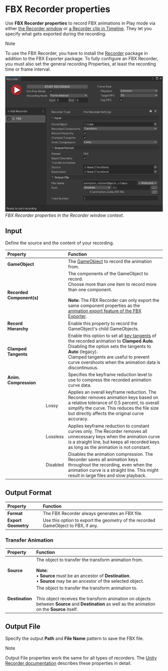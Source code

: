 # FBX Recorder properties

Use **FBX Recorder properties** to record FBX animations in Play mode via either [the Recorder window](record-in-play-mode-recorder-window.md) or [a Recorder clip in Timeline](record-in-play-mode-recorder-clip.md). They let you specify what gets exported during the recording.

>[!NOTE]
>To use the FBX Recorder, you have to install the [Recorder](https://docs.unity3d.com/Packages/com.unity.recorder@latest) package in addition to the FBX Exporter package. To fully configure an FBX Recorder, you must also set the general recording Properties, at least the recording time or frame interval.

![](images/FBXExporter_RecorderSettings.png)  
_FBX Recorder properties in the Recorder window context._

## Input

Define the source and the content of your recording.

| Property || Function |
| :--- | :--- | :--- |
| **GameObject** ||The [GameObject](https://docs.unity3d.com/Manual/class-GameObject.html) to record the animation from.|
| **Recorded Component(s)** ||The components of the GameObject to record.<br />Choose more than one item to record more than one component.<br /><br />**Note:** The FBX Recorder can only export the same component properties as the [animation export feature of the FBX Exporter](features-behaviors-exported-attributes.md#animation). |
| **Record Hierarchy** ||Enable this property to record the GameObject's child GameObjects.|
| **Clamped Tangents** || Enable this option to set all [key tangents](https://docs.unity3d.com/Manual/EditingCurves.html) of the recorded animation to **Clamped Auto**. Disabling the option sets the tangents to **Auto** (legacy).<br />Clamped tangents are useful to prevent curve overshoots when the animation data is discontinuous. |
| **Anim. Compression** || Specifies the keyframe reduction level to use to compress the recorded animation curve data. |
| | Lossy | Applies an overall keyframe reduction. The Recorder removes animation keys based on a relative tolerance of 0.5 percent, to overall simplify the curve. This reduces the file size but directly affects the original curve accuracy. |
| | Lossless | Applies keyframe reduction to constant curves only. The Recorder removes all unnecessary keys when the animation curve is a straight line, but keeps all recorded keys as long as the animation is not constant. |
| | Disabled | Disables the animation compression. The Recorder saves all animation keys throughout the recording, even when the animation curve is a straight line. This might result in large files and slow playback. |

## Output Format

| Property | Function |
| :--- | :--- |
| **Format** | The FBX Recorder always generates an FBX file. |
| **Export Geometry** | Use this option to export the geometry of the recorded GameObject to FBX, if any. |

### Transfer Animation

| Property | Function |
| :--- | :--- |
| **Source** | The object to transfer the transform animation from. <br/><br/>**Note:**<br/>• **Source** must be an ancestor of **Destination**.<br/>• **Source** may be an ancestor of the selected object. |
| **Destination** | The object to transfer the transform animation to.<br/><br/>This object receives the transform animation on objects between **Source** and **Destination** as well as the animation on the **Source** itself. |

## Output File

Specify the output **Path** and **File Name** pattern to save the FBX file.

>[!NOTE]
>Output File properties work the same for all types of recorders. The [Unity Recorder documentation](https://docs.unity3d.com/Packages/com.unity.recorder@latest/index.html) describes these properties in detail.
